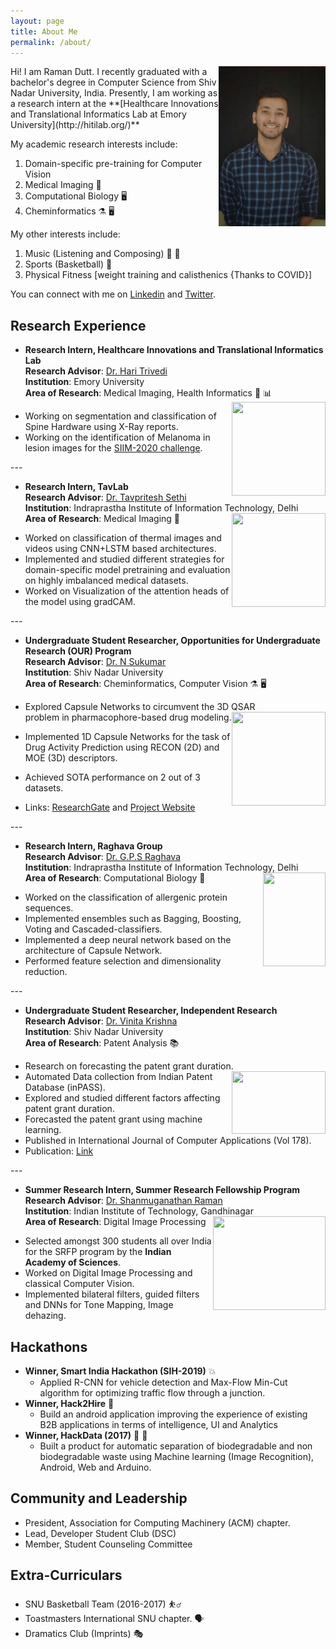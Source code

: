 ```yaml
---
layout: page
title: About Me
permalink: /about/
---
```

<img align="right" src="/images/raman.jpeg" width="171" height="256" />
Hi! I am Raman Dutt. I recently graduated with a bachelor's degree in Computer Science from Shiv Nadar University, India. Presently, I am working as a research intern at the **[Healthcare Innovations and Translational Informatics Lab at Emory University](http://hitilab.org/)**  

My academic research interests include: 
1. Domain-specific pre-training for Computer Vision
2. Medical Imaging :microscope:
3. Computational Biology :desktop_computer:
4. Cheminformatics :alembic: :desktop_computer:

My other interests include:  
1. Music (Listening and Composing) :musical_note: :guitar:
2. Sports (Basketball) :basketball:
3. Physical Fitness [weight training and calisthenics {Thanks to COVID}]   

You can connect with me on [Linkedin](https://www.linkedin.com/in/raman-dutt-84a472126/) and [Twitter](https://twitter.com/RamanDutt4).

## Research Experience

* **Research Intern, Healthcare Innovations and Translational Informatics Lab**     
  **Research Advisor**: [Dr. Hari Trivedi](https://med.emory.edu/departments/radiology/profile/?u=HMTRIVE)   
  **Institution**: Emory University  
  **Area of Research**: Medical Imaging, Health Informatics :microscope: :bar_chart: <img align="right" src="https://media.giphy.com/media/U7LqpyMWtoeSXayium/giphy.gif" width="150" height="150" />
   <p> </p>
 * Working on segmentation and classification of   
  Spine Hardware using X-Ray reports.
 * Working on the identification of Melanoma in lesion images for the [SIIM-2020 challenge](https://www.kaggle.com/c/siim-isic-melanoma-classification/overview).

<p> </p>
---

* **Research Intern, TavLab**      
  **Research Advisor**: [Dr. Tavpritesh Sethi](https://www.iiitd.ac.in/tavpritesh)    
  **Institution**: Indraprastha Institute of Information Technology, Delhi    
  **Area of Research**: Medical Imaging :microscope:  <img align="right" src="https://media.giphy.com/media/IaoleEkKamH4I/giphy.gif" width="150" height="150" />
   <p> </p>
 * Worked on classification of thermal images and videos using CNN+LSTM based architectures. 
 * Implemented and studied different strategies for domain-specific model pretraining and evaluation on highly imbalanced medical datasets.
 * Worked on Visualization of the attention heads of the model using gradCAM.
 
<p> </p>
---

* **Undergraduate Student Researcher, Opportunities for Undergraduate Research (OUR) Program**  
  **Research Advisor**: [Dr. N Sukumar](https://chemistry.snu.edu.in/people/faculty/n-sukumar)  
  **Institution**: Shiv Nadar University  
  **Area of Research**: Cheminformatics, Computer Vision :alembic: :desktop_computer: 
   <p> </p>
   
 * Explored Capsule Networks to circumvent the 3D QSAR     
   problem in pharmacophore-based drug modeling. <img align="right" src="https://media.giphy.com/media/YkdMsdnGIk8tiuYlIZ/giphy.gif" width="150" height="150" />
 * Implemented 1D Capsule Networks for the task of Drug Activity Prediction using RECON (2D) and MOE (3D) descriptors. 
 * Achieved SOTA performance on 2 out of 3 datasets. 
 * Links: [ResearchGate](https://bit.ly/2YpjvWS) and [Project Website](https://bit.ly/38w9f3K)
 
 <p> </p>  
---
  
* **Research Intern, Raghava Group**  
  **Research Advisor**: [Dr. G.P.S Raghava](https://webs.iiitd.edu.in/raghava/)  
  **Institution**: Indraprastha Institute of Information Technology, Delhi  
  **Area of Research**: Computational Biology :petri_dish: <img align="right" src="https://media.giphy.com/media/l1fWtMmQbuGvm/giphy.gif" width="100" height="150" />
<p> </p>
    
 * Worked on the classification of allergenic protein sequences. 
 * Implemented ensembles such as Bagging, Boosting, Voting and Cascaded-classifiers.
 * Implemented a deep neural network based on the architecture of Capsule Network. 
 * Performed feature selection and dimensionality reduction.
 
<p> </p> 
---

* **Undergraduate Student Researcher, Independent Research**  
  **Research Advisor**: [Dr. Vinita Krishna](https://gm.snu.edu.in/people/faculty/vinita-krishna)  
  **Institution**: Shiv Nadar University  
  **Area of Research**: Patent Analysis :books: 
 <p> </p>
 
 * Research on forecasting the patent grant duration. <img align="right" src="https://media.giphy.com/media/LqCa8dVe41WPRzNozz/giphy.gif" width="150" height="100" />
 * Automated Data collection from Indian Patent Database (inPASS).
 * Explored and studied different factors affecting patent grant duration.
 * Forecasted the patent grant using machine learning.
 * Published in International Journal of Computer Applications (Vol 178).
 * Publication: [Link](https://bit.ly/2C8jsYi)
 
<p> </p>  
---

* **Summer Research Intern, Summer Research Fellowship Program**  
  **Research Advisor**: [Dr. Shanmuganathan Raman](https://www.iitgn.ac.in/faculty/cse/shanmuganathan)  
  **Institution**: Indian Institute of Technology, Gandhinagar  
  **Area of Research**: Digital Image Processing <img align="right" src="https://media.giphy.com/media/TQAdxJWqM5soE/giphy.gif" width="180" height="150" />
  <p> </p>
 * Selected amongst 300 students all over India for the SRFP program by the **Indian Academy of Sciences**.  
 * Worked on Digital Image Processing and classical Computer Vision.  
 * Implemented bilateral filters, guided filters and DNNs for Tone Mapping, Image dehazing.  

<p> </p>
  
## Hackathons
* **Winner, Smart India Hackathon (SIH-2019)** :boom:
  * Applied R-CNN for vehicle detection and Max-Flow Min-Cut algorithm for optimizing traffic flow through a junction.
* **Winner, Hack2Hire** :100:
  * Build an android application improving the experience of existing B2B applications in terms of intelligence, UI and Analytics
* **Winner, HackData (2017)** :fist_right: :fist_left:	
  * Built a product for automatic separation of biodegradable and non biodegradable waste using Machine learning (Image Recognition), Android, Web and Arduino.
  
## Community and Leadership

* President, Association for Computing Machinery (ACM) chapter.
* Lead, Developer Student Club (DSC)
* Member, Student Counseling Committee

## Extra-Curriculars

* SNU Basketball Team (2016-2017) :basketball_man:
* Toastmasters International SNU chapter. :speaking_head:
* Dramatics Club (Imprints) :performing_arts:
